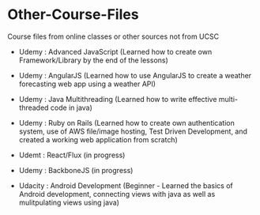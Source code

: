 # Other-Course-Files
Course files from online classes or other sources not from UCSC

- Udemy : Advanced JavaScript (Learned how to create own Framework/Library by the end of the lessons)

- Udemy : AngularJS (Learned how to use AngularJS to create a weather forecasting web app using a weather API)

- Udemy : Java Multithreading (Learned how to write effective multi-threaded code in java)

- Udemy : Ruby on Rails (Learned how to create own authentication system, use of AWS file/image hosting, Test Driven Development, and created a working web application from scratch)

- Udemt : React/Flux (in progress)

- Udemy : BackboneJS (in progress)

- Udacity : Android Development (Beginner - Learned the basics of Android development, connecting views with java as well as mulitpulating views using java)
